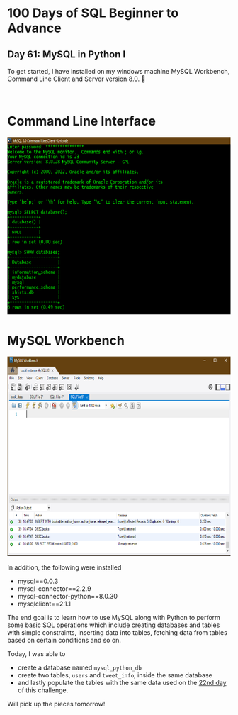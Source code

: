 # 100 Days of SQL Beginner to Advance
## Day 61: MySQL in Python I


To get started, I have installed on my windows machine MySQL Workbench, Command Line Client and Server version 8.0. 🙂

</br>

<h1 align="Left">Command Line Interface</h1>
<img width="700" height="400" src="https://github.com/Oyebamiji-Micheal/100-Days-of-SQL-Beginner-to-Advance/blob/master/Log/days/day02/Command%20Line%20Client.png">


</br>

<h1 align="Left">MySQL Workbench</h1>
<img width="700" height="450" src="https://github.com/Oyebamiji-Micheal/100-Days-of-SQL-Beginner-to-Advance/blob/master/Log/days/day02/MySQL%20Workbench.png">

In addition, the following were installed
- mysql==0.0.3
- mysql-connector==2.2.9
- mysql-connector-python==8.0.30
- mysqlclient==2.1.1

The end goal is to learn how to use MySQL along with Python to perform some basic SQL operations which include creating databases and tables with simple constraints, inserting data into tables, fetching data from tables based on certain conditions and so on.

Today, I was able to 
- create a database named `mysql_python_db`
- create two tables, `users` and `tweet_info`, inside the same database 
- and lastly populate the tables with the same data used on the [22nd day](https://github.com/Oyebamiji-Micheal/100-Days-of-SQL-Beginner-to-Advance/blob/master/Log/days/day22/) of this challenge.

Will pick up the pieces tomorrow!